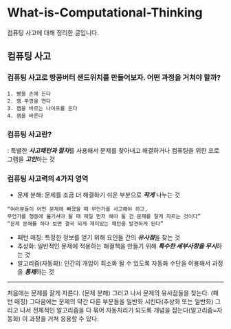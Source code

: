 # What-is-Computational-Thinking
컴퓨팅 사고에 대해 정리한 글입니다.


## 컴퓨팅 사고

### 컴퓨팅 사고로 땅콩버터 샌드위치를 만들어보자. 어떤 과정을 거쳐야 할까?

```
1. 빵을 손에 든다
2. 잼 뚜껑을 연다
3. 잼을 바르는 나이프를 든다
4. 잼을 바른다
```

### 컴퓨팅 사고란?
: 특별한 ***사고패턴과 절차***를 사용해서 문제를 찾아내고 해결하거나 컴퓨팅을 위한 프로그램을 ***고안***하는 것

### 컴퓨팅 사고력의 4가지 영역

* 문제 분해: 문제를 조금 더 해결하기 쉬운 부분으로 ***작게*** 나누는 것
```
“여러분들이 어떤 문제에 빠졌을 때 무언가를 사고해야 하고,
무언가를 행동에 옮기셔야 될 때 제일 먼저 해야 될 건 문제를 잘게 자르는 것이다”
“문제 분해를 하다 보면 결국 되게 재미있는 패턴을 발견하게 된다”
```
* 패턴 매칭: 특정한 정보를 얻기 위해 요인들 간의 ***유사점***을 찾는 것
* 추상화: 일반적인 문제에 적용하는 해결책을 만들기 위해 ***특수한 세부사항을 무시***하는 것
* 알고리즘(자동화): 인간의 개입이 최소화 될 수 있도록 자동화 수단을 이용해서 과정을 ***통제***하는 것

***

처음에는 문제를 잘게 자른다. (문제 분해) 그러고 나서 문제의 유사점들을 찾는다. (패턴 매칭) 그다음에는 문제의 약간 다른 부분들을 일반화 시킨다(추상화 또는 일반화) 그리고 나서 전체적인 알고리즘을 다 묶어 자동처리가 되도록 개념을 잡는다(알고리즘=자동화) 이 과정을 거쳐 응용할 수 있다.